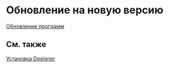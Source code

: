 # Обновление на новую версию

[Обновление программ](Installer_software_update.md)

## См. также

[Установка Designer](Designer_Installation.md)
